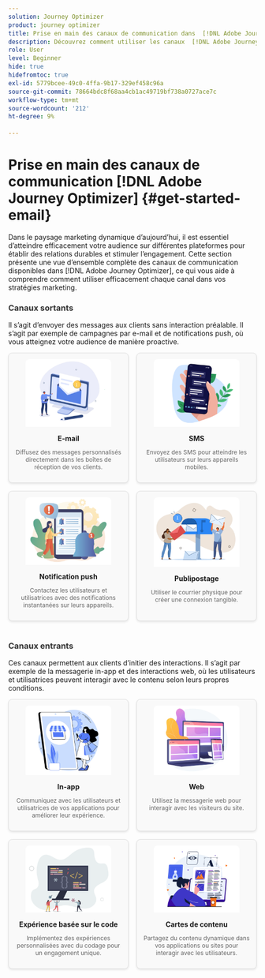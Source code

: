 ```yaml
---
solution: Journey Optimizer
product: journey optimizer
title: Prise en main des canaux de communication dans  [!DNL Adobe Journey Optimizer]
description: Découvrez comment utiliser les canaux  [!DNL Adobe Journey Optimizer]  communication.
role: User
level: Beginner
hide: true
hidefromtoc: true
exl-id: 5779bcee-49c0-4ffa-9b17-329ef458c96a
source-git-commit: 78664bdc8f68aa4cb1ac49719bf738a0727ace7c
workflow-type: tm+mt
source-wordcount: '212'
ht-degree: 9%

---
```


# Prise en main des canaux de communication [!DNL Adobe Journey Optimizer] {#get-started-email}

Dans le paysage marketing dynamique d’aujourd’hui, il est essentiel d’atteindre efficacement votre audience sur différentes plateformes pour établir des relations durables et stimuler l’engagement. Cette section présente une vue d’ensemble complète des canaux de communication disponibles dans [!DNL Adobe Journey Optimizer], ce qui vous aide à comprendre comment utiliser efficacement chaque canal dans vos stratégies marketing.

<!-- Outbound Channels Section -->
<div style="margin-bottom: 40px;">
    <h3 style="margin-bottom: 16px; color: #333;">Canaux sortants</h3>
    <p>Il s’agit d’envoyer des messages aux clients sans interaction préalable. Il s’agit par exemple de campagnes par e-mail et de notifications push, où vous atteignez votre audience de manière proactive.
</p>
    <div style="display: grid; grid-template-columns: repeat(auto-fit, minmax(160px, 1fr)); gap: 16px;">
        <!-- Card 1: Email -->
        <div style="border: 1px solid #e0e0e0; border-radius: 8px; padding: 12px; text-align: center; background-color: #f9f9f9; box-shadow: 0 2px 4px rgba(0,0,0,0.1);">
            <a href="../email/get-started-email.md"><img src="assets/do-not-localize/email.png" alt="E-mail" style="width: 80%; border-radius: 8px 8px 0 0;"></a>
            <h4 style="margin: 12px 0 8px;">E-mail</h4>
            <p style="font-size: 12px; color: #666;">Diffusez des messages personnalisés directement dans les boîtes de réception de vos clients.</p>
        </div>
        <!-- Card 2: SMS -->
        <div style="border: 1px solid #e0e0e0; border-radius: 8px; padding: 12px; text-align: center; background-color: #f9f9f9; box-shadow: 0 2px 4px rgba(0,0,0,0.1);">
            <a href="../sms/get-started-sms.md"><img src="assets/do-not-localize/sms.png" alt="SMS" style="width: 80%; border-radius: 8px 8px 0 0;"></a>
            <h4 style="margin: 12px 0 8px;">SMS</h4>
            <p style="font-size: 12px; color: #666;">Envoyez des SMS pour atteindre les utilisateurs sur leurs appareils mobiles.</p>
        </div>
        <!-- Card 3: Push Notification -->
        <div style="border: 1px solid #e0e0e0; border-radius: 8px; padding: 12px; text-align: center; background-color: #f9f9f9; box-shadow: 0 2px 4px rgba(0,0,0,0.1);">
            <a href="../push/get-started-push.md"><img src="assets/do-not-localize/push.png" alt="Notification push" style="width: 80%; border-radius: 8px 8px 0 0;"></a>
            <h4 style="margin: 12px 0 8px;">Notification push</h4>
            <p style="font-size: 12px; color: #666;">Contactez les utilisateurs et utilisatrices avec des notifications instantanées sur leurs appareils.</p>
        </div>
        <!-- Card 4: Direct Mail -->
        <div style="border: 1px solid #e0e0e0; border-radius: 8px; padding: 12px; text-align: center; background-color: #f9f9f9; box-shadow: 0 2px 4px rgba(0,0,0,0.1);">
            <a href="../direct-mail/get-started-direct-mail.md"><img src="assets/do-not-localize/direct-mail.jpg" alt="Publipostage" style="width: 80%; border-radius: 8px 8px 0 0;"></a>
            <h4 style="margin: 12px 0 8px;">Publipostage</h4>
            <p style="font-size: 12px; color: #666;">Utiliser le courrier physique pour créer une connexion tangible.</p>
        </div>
    </div>
</div>

<!-- Inbound Channels Section -->
<div>
    <h3 style="margin-bottom: 16px; color: #333;">Canaux entrants</h3>
    <p>Ces canaux permettent aux clients d’initier des interactions. Il s’agit par exemple de la messagerie in-app et des interactions web, où les utilisateurs et utilisatrices peuvent interagir avec le contenu selon leurs propres conditions.</p>
    <div style="display: grid; grid-template-columns: repeat(auto-fit, minmax(160px, 1fr)); gap: 16px;">
        <!-- Card 1: In-app -->
        <div style="border: 1px solid #e0e0e0; border-radius: 8px; padding: 12px; text-align: center; background-color: #f9f9f9; box-shadow: 0 2px 4px rgba(0,0,0,0.1);">
            <a href="../in-app/get-started-in-app.md"><img src="assets/do-not-localize/inapp.jpg" alt="In-app" style="width: 80%; border-radius: 8px 8px 0 0;"></a>
            <h4 style="margin: 12px 0 8px;">In-app</h4>
            <p style="font-size: 12px; color: #666;">Communiquez avec les utilisateurs et utilisatrices de vos applications pour améliorer leur expérience.</p>
        </div>
        <!-- Card 2: Web -->
        <div style="border: 1px solid #e0e0e0; border-radius: 8px; padding: 12px; text-align: center; background-color: #f9f9f9; box-shadow: 0 2px 4px rgba(0,0,0,0.1);">
            <a href="../web/get-started-web.md"><img src="assets/do-not-localize/web.jpg" alt="Web" style="width: 80%; border-radius: 8px 8px 0 0;"></a>
            <h4 style="margin: 12px 0 8px;">Web</h4>
            <p style="font-size: 12px; color: #666;">Utilisez la messagerie web pour interagir avec les visiteurs du site.</p>
        </div>
        <!-- Card 3: Code-based Experience -->
        <div style="border: 1px solid #e0e0e0; border-radius: 8px; padding: 12px; text-align: center; background-color: #f9f9f9; box-shadow: 0 2px 4px rgba(0,0,0,0.1);">
            <a href="../code-based/get-started-code-based.md"><img src="assets/do-not-localize/code.png" alt="Expérience basée sur le code" style="width: 80%; border-radius: 8px 8px 0 0;"></a>
            <h4 style="margin: 12px 0 8px;">Expérience basée sur le code</h4>
            <p style="font-size: 12px; color: #666;">Implémentez des expériences personnalisées avec du codage pour un engagement unique.</p>
        </div>
        <!-- Card 4: Content Cards -->
        <div style="border: 1px solid #e0e0e0; border-radius: 8px; padding: 12px; text-align: center; background-color: #f9f9f9; box-shadow: 0 2px 4px rgba(0,0,0,0.1);">
            <a href="../content-card/get-started-content-card.md"><img src="assets/do-not-localize/cards.png" alt="Cartes de contenu" style="width: 80%; border-radius: 8px 8px 0 0;"></a>
            <h4 style="margin: 12px 0 8px;">Cartes de contenu</h4>
            <p style="font-size: 12px; color: #666;">Partagez du contenu dynamique dans vos applications ou sites pour interagir avec les utilisateurs.</p>
        </div>
    </div>
</div>